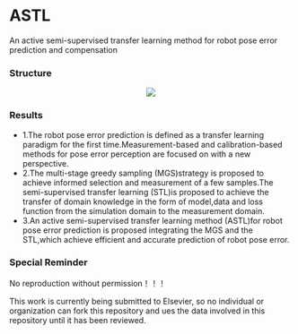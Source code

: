 # ASTL
An active semi-supervised transfer learning method for robot pose error prediction and compensation

### Structure
<div align=center>
<img src=https://github.com/ZhangTeng-Hust/ASTL/blob/main/IMG/all.png>
</div>

### Results
- 1.The robot pose error prediction is defined as a transfer learning paradigm for the first time.Measurement-based and calibration-based methods for pose error perception are focused on with a new perspective.
- 2.The multi-stage greedy sampling (MGS)strategy is proposed to achieve informed selection and measurement of a few samples.The semi-supervised transfer learning (STL)is proposed to achieve the transfer of domain knowledge in the form of model,data and loss function from the simulation domain to the measurement domain.
- 3.An active semi-supervised transfer learning method (ASTL)for robot pose error prediction is proposed integrating the MGS and the STL,which achieve efficient and accurate prediction of robot pose error.

### Special Reminder
No reproduction without permission！！！

This work is currently being submitted to Elsevier, so no individual or organization can fork this repository and ues the data involved in this repository until it has been reviewed.
